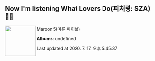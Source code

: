 ## Now I'm listening What Lovers Do(피처링: SZA) 🎵🎵

[<img align="left" width="100" src="https://i.ytimg.com/vi/5Wiio4KoGe8/sddefault.jpg?sqp=-oaymwEWCJADEOEBIAQqCghqEJQEGHgg6AJIWg&rs">](https://music.youtube.com/channel/UCdFe4KkWwZ_twpo-UECR-Nw)

Maroon 5(마룬 파이브)

**Albums**: undefined

Last updated at 2020. 7. 17. 오후 5:45:37
